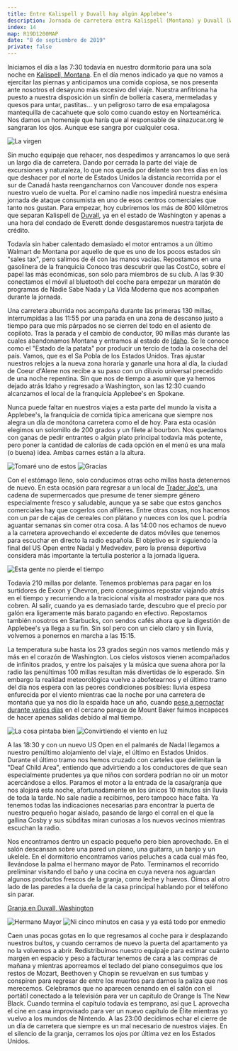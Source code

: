 ```yaml
---
title: Entre Kalispell y Duvall hay algún Applebee's
description: Jornada de carretera entra Kalispell (Montana) y Duvall (Washington) pasando por Idaho y parando para comer en un Applebee's de Spokane.
index: 14
map: R19D1200MAP
date: "8 de septiembre de 2019"
private: false
---
```

Iniciamos el día a las 7:30 todavía en nuestro dormitorio para una sola noche en [Kalispell, Montana](https://es.wikipedia.org/wiki/Kalispell). En el día menos indicado ya que no vamos a ejercitar las piernas y anticipamos una comida copiosa, se nos presenta ante nosotros el desayuno más excesivo del viaje. Nuestra anfitriona ha puesto a nuestra disposición un sinfín de bollería casera, mermeladas y quesos para untar, pastitas... y un peligroso tarro de esa empalagosa mantequilla de cacahuete que solo como cuando estoy en Norteamérica. Nos damos un homenaje que haría que al responsable de sinazucar.org le sangraran los ojos. Aunque ese sangra por cualquier cosa.

![La virgen](R19D1201)

Sin mucho equipaje que rehacer, nos despedimos y arrancamos lo que será un largo día de carretera. Dando por cerrada la parte del viaje de excursiones y naturaleza, lo que nos queda por delante son tres días en los que deshacer por el norte de Estados Unidos la distancia recorrida por el sur de Canadá hasta reengancharnos con Vancouver donde nos espera nuestro vuelo de vuelta. Por el camino nadie nos impedirá nuestra enésima jornada de ataque consumista en uno de esos centros comerciales que tanto nos gustan. Para empezar, hoy cubriremos los más de 800 kilómetros que separan Kalispell de [Duvall](https://es.wikipedia.org/wiki/Duvall_(Washington), "Duvall, Washington"), ya en el estado de Washington y apenas a una hora del condado de Everett donde desgastaremos nuestra tarjeta de crédito.

Todavía sin haber calentado demasiado el motor entramos a un último Walmart de Montana por aquello de que es uno de los pocos estados sin "sales tax", pero salimos de él con las manos vacías. Repostamos en una gasolinera de la franquicia Conoco tras descubrir que las CostCo, sobre el papel las más económicas, son solo para miembros de su club. A las 9:30 conectamos el móvil al bluetooth del coche para empezar un maratón de programas de Nadie Sabe Nada y La Vida Moderna que nos acompañen durante la jornada.

Una carretera aburrida nos acompaña durante las primeras 130 millas, interrumpidas a las 11:55 por una parada en una zona de descanso justo a tiempo para que mis párpados no se cierren del todo en el asiento de copiloto. Tras la parada y el cambio de conductor, 90 millas más durante las cuales abandonamos Montana y entramos al estado de [Idaho](https://es.wikipedia.org/wiki/Idaho "Estado de Idaho"). Se le conoce como el "Estado de la patata" por producir un tercio de toda la cosecha del país. Vamos, que es el Sa Pobla de los Estados Unidos. Tras ajustar nuestros relojes a la nueva zona horaria y ganarle una hora al día, la ciudad de Coeur d'Alene nos recibe a su paso con un diluvio universal precedido de una noche repentina. Sin que nos de tiempo a asumir que ya hemos dejado atrás Idaho y regresado a Washington, son las 12:30 cuando alcanzamos el local de la franquicia Applebee's en Spokane.

Nunca puede faltar en nuestros viajes a esta parte del mundo la visita a Applebee's, la franquicia de comida tipica americana que siempre nos alegra un día de monótona carretera como el de hoy. Para esta ocasión elegimos un solomillo de 200 grados y un filete al bourbon. Nos quedamos con ganas de pedir entrantes o algún plato principal todavía más potente, pero poner la cantidad de calorías de cada opción en el menú es una mala (o buena) idea. Ambas carnes están a la altura.

![Tomaré uno de estos](R19D1202)
![Gracias](R19D1203)

Con el estómago lleno, solo conducimos otras ocho millas hasta detenernos de nuevo. En esta ocasión para regresar a un local de [Trader Joe's](https://www.traderjoes.com/ "Cadena de supermercados Trader Joe's"), una cadena de supermercados que presume de tener siempre género especialmente fresco y saludable, aunque ya se sabe que estos ganchos comerciales hay que cogerlos con alfileres. Entre otras cosas, nos hacemos con un par de cajas de cereales con plátano y nueces con los que L podría aguantar semanas sin comer otra cosa. A las 14:00 nos echamos de nuevo a la carretera aprovechando el excedente de datos móviles que tenemos para escuchar en directo la radio española. El objetivo es ir siguiendo la final del US Open entre Nadal y Medvedev, pero la prensa deportiva considera más importante la tertulia posterior a la jornada liguera.

![Esta gente no pierde el tiempo](R19D1204)

Todavía 210 millas por delante. Tenemos problemas para pagar en los surtidores de Exxon y Chevron, pero conseguimos repostar viajando atrás en el tiempo y recurriendo a la tracicional visita al mostrador para que nos cobren. Al salir, cuando ya es demasiado tarde, descubro que el precio por galón era ligeramente más barato pagando en efectivo. Repostamos también nosotros en Starbucks, con sendos cafés ahora que la digestión de Applebee's ya llega a su fin. Sin sol pero con un cielo claro y sin lluvia, volvemos a ponernos en marcha a las 15:15.

La temperatura sube hasta los 23 grados según nos vamos metiendo más y más en el corazón de Washington. Los cielos vistosos vienen acompañados de infinitos prados, y entre los paisajes y la música que suena ahora por la radio las penúltimas 100 millas resultan más divertidas de lo esperado. Sin embargo la realidad meteorológica vuelve a abofetearnos y el último tramo del día nos espera con las peores condiciones posibles: lluvia espesa enfurecida por el viento mientras cae la noche por una carretera de montaña que ya nos dio la espalda hace un año, cuando [pese a pernoctar durante varios días](/viajes/2018northwest/ "Diario de viaje al Noroeste de Estados Unidos, 2019") en el cercano parque de Mount Baker fuimos incapaces de hacer apenas salidas debido al mal tiempo.

![La cosa pintaba bien](R19D1205)
![Convirtiendo el viento en luz](R19D1206)


A las 18:30 y con un nuevo US Open en el palmarés de Nadal llegamos a nuestro penúltimo alojamiento del viaje, el último en Estados Unidos. Durante el último tramo nos hemos cruzado con carteles que delimitan la "Deaf Child Area", entiendo que advirtiendo a los conductores de que sean especialmente prudentes ya que niños con sordera podrían no oir un motor acercándose a ellos. Paramos el motor a la entrada de la casa/granja que nos alojará esta noche, afortunadamente en los únicos 10 minutos sin lluvia de toda la tarde. No sale nadie a recibirnos, pero tampoco hace falta. Ya tenemos todas las indicaciones necesarias para encontrar la puerta de nuestro pequeño hogar aislado, pasando de largo el corral en el que la gallina Cosby y sus súbditas miran curiosas a los nuevos vecinos mientras escuchan la radio.

Nos encontramos dentro un espacio pequeño pero bien aprovechado. En el salón descansan sobre una pared un piano, una guitarra, un banjo y un ukelele. En el dormitorio encontramos varios peluches a cada cual más feo, llevándose la palma el hermano mayor de Pato. Terminamos el recorrido preliminar visitando el baño y una cocina en cuya nevera nos aguardan algunos productos frescos de la granja, como leche y huevos. Oímos al otro lado de las paredes a la dueña de la casa principal hablando por el teléfono sin parar.

[Granja en Duvall, Washington](https://www.youtube.com/watch?v=eXT8pe0Vvak)

![Hermano Mayor](R19D1207)
![Ni cinco minutos en casa y ya está todo por enmedio](R19D1208)

Caen unas pocas gotas en lo que regresamos al coche para ir desplazando nuestros bultos, y cuando cerramos de nuevo la puerta del apartamento ya no la volvemos a abrir. Redistribuímos nuestro equipaje para estimar cuánto margen en espacio y peso a facturar tenemos de cara a las compras de mañana y mientras aporreamos el teclado del piano conseguimos que los restos de Mozart, Beethoven y Chopin se revuelvan en sus tumbas y conspiren para regresar de entre los muertos para darnos la paliza que nos merecemos. Celebramos que no aparecen cenando en el salón con el portátil conectado a la televisión para ver un capítulo de Orange Is The New Black. Cuando termina el capítulo todavía es temprano, así que L aprovecha el cine en casa improvisado para ver un nuevo capítulo de Élite mientras yo vuelvo a los mundos de Nintendo. A las 23:00 decidimos echar el cierre de un día de carretera que siempre es un mal necesario de nuestros viajes. En el silencio de la granja, cerramos los ojos por última vez en los Estados Unidos.